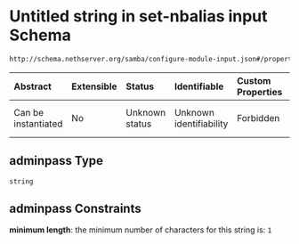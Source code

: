 # Untitled string in set-nbalias input Schema

```txt
http://schema.nethserver.org/samba/configure-module-input.json#/properties/adminpass
```



| Abstract            | Extensible | Status         | Identifiable            | Custom Properties | Additional Properties | Access Restrictions | Defined In                                                                                |
| :------------------ | :--------- | :------------- | :---------------------- | :---------------- | :-------------------- | :------------------ | :---------------------------------------------------------------------------------------- |
| Can be instantiated | No         | Unknown status | Unknown identifiability | Forbidden         | Allowed               | none                | [configure-module-input.json\*](samba/configure-module-input.json "open original schema") |

## adminpass Type

`string`

## adminpass Constraints

**minimum length**: the minimum number of characters for this string is: `1`
